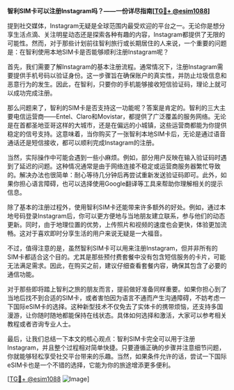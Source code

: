**智利SIM卡可以注册Instagram吗？——一份详尽指南[[TG💪+ @esim1088](https://t.me/s/esim1088)]**

提到社交媒体，Instagram无疑是全球范围内最受欢迎的平台之一。无论你是想分享生活点滴、关注明星动态还是探索各种有趣的内容，Instagram都提供了无限的可能性。然而，对于那些计划前往智利旅行或长期居住的人来说，一个重要的问题是：在智利使用本地SIM卡是否能够顺利注册Instagram呢？

首先，我们需要了解Instagram的基本注册流程。通常情况下，注册Instagram需要提供手机号码以验证身份。这一步骤旨在确保账户的真实性，并防止垃圾信息和恶意行为的发生。因此，在智利，只要你的手机能够接收短信验证码，理论上就可以成功完成注册。

那么问题来了，智利的SIM卡是否支持这一功能呢？答案是肯定的。智利的三大主要电信运营商——Entel、Claro和Movistar，都提供了广泛覆盖的服务网络。无论是在首都圣地亚哥这样的大城市，还是在偏远的小城镇，这些运营商都能为你提供稳定的信号支持。这意味着，当你购买了一张智利本地SIM卡后，无论是通过语音通话还是短信接收，都可以顺利完成Instagram的注册。

当然，实际操作中可能会遇到一些小麻烦。例如，部分用户反映在输入验证码时遇到了延迟的问题。这种情况通常是由于网络连接不稳定或运营商服务器繁忙导致的。解决办法也很简单：耐心等待几分钟后再尝试重新发送验证码即可。此外，如果你担心语言障碍，也可以选择使用Google翻译等工具来帮助你理解相关的提示信息。

除了基本的注册过程外，使用智利SIM卡还能带来许多额外的好处。例如，通过本地号码登录Instagram后，你可以更方便地与当地朋友建立联系，参与他们的动态更新。同时，由于地理位置的优势，上传照片和视频的速度也会更快，体验更加流畅。这对于喜欢即时分享生活的用户来说无疑是一大福音。

不过，值得注意的是，虽然智利SIM卡可以用来注册Instagram，但并非所有的SIM卡都适合这个目的。尤其是那些预付费套餐中没有包含短信服务的卡片，可能无法满足需求。因此，在购买之前，建议仔细查看套餐内容，确保其包含了必要的通信功能。

对于那些即将踏上智利之旅的朋友而言，提前做好准备同样重要。如果你担心到了当地后找不到合适的SIM卡，或者害怕因为语言不通而产生沟通障碍，不妨考虑一下国际eSIM卡的选择。这种新型技术不仅免去了实体卡的携带烦恼，还支持多国漫游，让你随时随地都能保持在线状态。具体如何选择和激活，大家可以参考相关教程或者咨询专业人士。

最后，让我们总结一下本文的核心观点：智利SIM卡完全可以用于注册Instagram，并且整个过程相对简单快捷。只要遵循正确的步骤并注意细节问题，你就能够轻松享受社交平台带来的乐趣。当然，如果条件允许的话，尝试一下国际eSIM卡也是一个不错的选择，它能为你的旅途增添更多便利。

[[TG💪+ @esim1088](https://t.me/s/esim1088) ![Image](https://i.postimg.cc/4NQfJmqS/Snipaste-2025-05-13-00-14-12.png)]